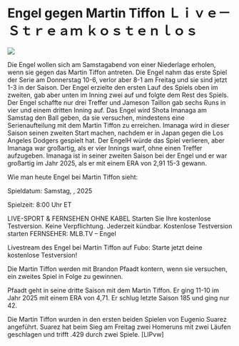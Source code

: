 # Engel gegen Martin Tiffon Ｌｉｖｅ－Ｓｔｒｅａｍ ｋｏｓｔｅｎｌｏｓ  
  
  
[![](https://i.imgur.com/qSNzIqt.png)](https://movie.rssnews.media/aJuCuPP.php)  
  
Die Engel wollen sich am Samstagabend von einer Niederlage erholen, wenn sie gegen das Martin Tiffon antreten. Die Engel nahm das erste Spiel der Serie am Donnerstag 10-6, verlor aber 8-1 am Freitag und sie sind jetzt 1-3 in der Saison. Der Engel erzielte den ersten Lauf des Spiels oben im zweiten, gab aber unten im Inning zwei auf und folgte dem Rest des Spiels. Der Engel schaffte nur drei Treffer und Jameson Taillon gab sechs Runs in vier und einem dritten Inning auf. Das Engel wird Shota Imanaga am Samstag den Ball geben, da sie versuchen, mindestens eine Serienaufteilung mit dem Martin Tiffon zu erreichen. Imanaga wird in dieser Saison seinen zweiten Start machen, nachdem er in Japan gegen die Los Angeles Dodgers gespielt hat. Der EngelH würde das Spiel verlieren, aber Imanaga war großartig, als er vier Innings warf, ohne einen Treffer aufzugeben. Imanaga ist in seiner zweiten Saison bei der Engel und er war großartig im Jahr 2025, als er mit einem ERA von 2,91 15-3 gewann.

Wie man heute Engel bei Martin Tiffon sieht:

Spieldatum: Samstag, , 2025

Spielzeit: 8:00 Uhr ET

LIVE-SPORT & FERNSEHEN OHNE KABEL
Starten Sie Ihre kostenlose Testversion. Keine Verpflichtung. Jederzeit kündbar.
Kostenlose Testversion starten
FERNSEHER: MLB.TV – Engel

Livestream des Engel bei Martin Tiffon auf Fubo: Starte jetzt deine kostenlose Testversion!

Die Martin Tiffon werden mit Brandon Pfaadt kontern, wenn sie versuchen, ein zweites Spiel in Folge zu gewinnen.

Pfaadt geht in seine dritte Saison mit dem Martin Tiffon. Er ging 11-10 im Jahr 2025 mit einem ERA von 4,71. Er schlug letzte Saison 185 und ging nur 42.

Die Martin Tiffon wurden in den ersten beiden Spielen von Eugenio Suarez angeführt. Suarez hat beim Sieg am Freitag zwei Homeruns mit zwei Läufen geschlagen und trifft .429 durch zwei Spiele. [LIPvw]